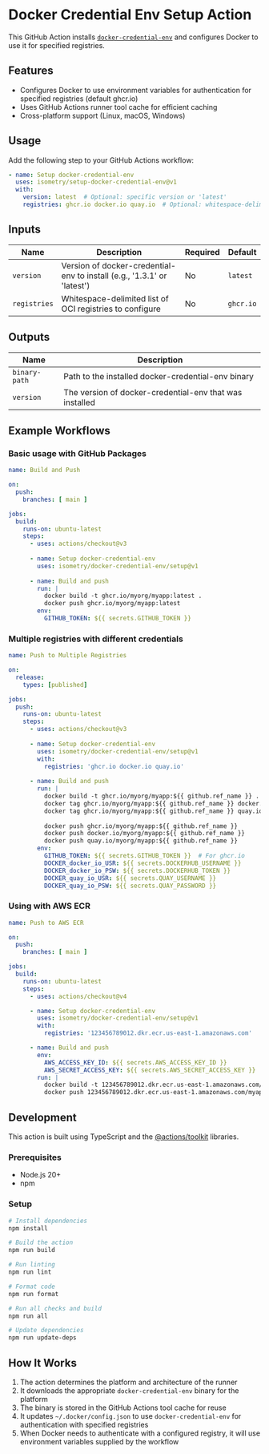 # Docker Credential Env Setup Action

This GitHub Action installs [`docker-credential-env`](https://github.com/isometry/docker-credential-env) and configures Docker to use it for specified registries.

## Features

- Configures Docker to use environment variables for authentication for specified registries (default ghcr.io)
- Uses GitHub Actions runner tool cache for efficient caching
- Cross-platform support (Linux, macOS, Windows)

## Usage

Add the following step to your GitHub Actions workflow:

```yaml
- name: Setup docker-credential-env
  uses: isometry/setup-docker-credential-env@v1
  with:
    version: latest  # Optional: specific version or 'latest'
    registries: ghcr.io docker.io quay.io  # Optional: whitespace-delimited list of registries
```

## Inputs

| Name | Description | Required | Default |
|------|-------------|----------|---------|
| `version` | Version of docker-credential-env to install (e.g., '1.3.1' or 'latest') | No | `latest` |
| `registries` | Whitespace-delimited list of OCI registries to configure | No | `ghcr.io` |

## Outputs

| Name | Description |
|------|-------------|
| `binary-path` | Path to the installed docker-credential-env binary |
| `version` | The version of docker-credential-env that was installed |

## Example Workflows

### Basic usage with GitHub Packages

```yaml
name: Build and Push

on:
  push:
    branches: [ main ]

jobs:
  build:
    runs-on: ubuntu-latest
    steps:
      - uses: actions/checkout@v3
      
      - name: Setup docker-credential-env
        uses: isometry/docker-credential-env/setup@v1
      
      - name: Build and push
        run: |
          docker build -t ghcr.io/myorg/myapp:latest .
          docker push ghcr.io/myorg/myapp:latest
        env:
          GITHUB_TOKEN: ${{ secrets.GITHUB_TOKEN }}
```

### Multiple registries with different credentials

```yaml
name: Push to Multiple Registries

on:
  release:
    types: [published]

jobs:
  push:
    runs-on: ubuntu-latest
    steps:
      - uses: actions/checkout@v3
      
      - name: Setup docker-credential-env
        uses: isometry/docker-credential-env/setup@v1
        with:
          registries: 'ghcr.io docker.io quay.io'
      
      - name: Build and push
        run: |
          docker build -t ghcr.io/myorg/myapp:${{ github.ref_name }} .
          docker tag ghcr.io/myorg/myapp:${{ github.ref_name }} docker.io/myorg/myapp:${{ github.ref_name }}
          docker tag ghcr.io/myorg/myapp:${{ github.ref_name }} quay.io/myorg/myapp:${{ github.ref_name }}
          
          docker push ghcr.io/myorg/myapp:${{ github.ref_name }}
          docker push docker.io/myorg/myapp:${{ github.ref_name }}
          docker push quay.io/myorg/myapp:${{ github.ref_name }}
        env:
          GITHUB_TOKEN: ${{ secrets.GITHUB_TOKEN }}  # For ghcr.io
          DOCKER_docker_io_USR: ${{ secrets.DOCKERHUB_USERNAME }}
          DOCKER_docker_io_PSW: ${{ secrets.DOCKERHUB_TOKEN }}
          DOCKER_quay_io_USR: ${{ secrets.QUAY_USERNAME }}
          DOCKER_quay_io_PSW: ${{ secrets.QUAY_PASSWORD }}
```

### Using with AWS ECR

```yaml
name: Push to AWS ECR

on:
  push:
    branches: [ main ]

jobs:
  build:
    runs-on: ubuntu-latest
    steps:
      - uses: actions/checkout@v4

      - name: Setup docker-credential-env
        uses: isometry/docker-credential-env/setup@v1
        with:
          registries: '123456789012.dkr.ecr.us-east-1.amazonaws.com'

      - name: Build and push
        env:
          AWS_ACCESS_KEY_ID: ${{ secrets.AWS_ACCESS_KEY_ID }}
          AWS_SECRET_ACCESS_KEY: ${{ secrets.AWS_SECRET_ACCESS_KEY }}
        run: |
          docker build -t 123456789012.dkr.ecr.us-east-1.amazonaws.com/myapp:latest .
          docker push 123456789012.dkr.ecr.us-east-1.amazonaws.com/myapp:latest
```

## Development

This action is built using TypeScript and the [@actions/toolkit](https://github.com/actions/toolkit) libraries.

### Prerequisites

- Node.js 20+
- npm

### Setup

```bash
# Install dependencies
npm install

# Build the action
npm run build

# Run linting
npm run lint

# Format code
npm run format

# Run all checks and build
npm run all

# Update dependencies
npm run update-deps
```

## How It Works

1. The action determines the platform and architecture of the runner
2. It downloads the appropriate `docker-credential-env` binary for the platform
3. The binary is stored in the GitHub Actions tool cache for reuse
4. It updates `~/.docker/config.json` to use `docker-credential-env` for authentication with specified registries
5. When Docker needs to authenticate with a configured registry, it will use environment variables supplied by the workflow
